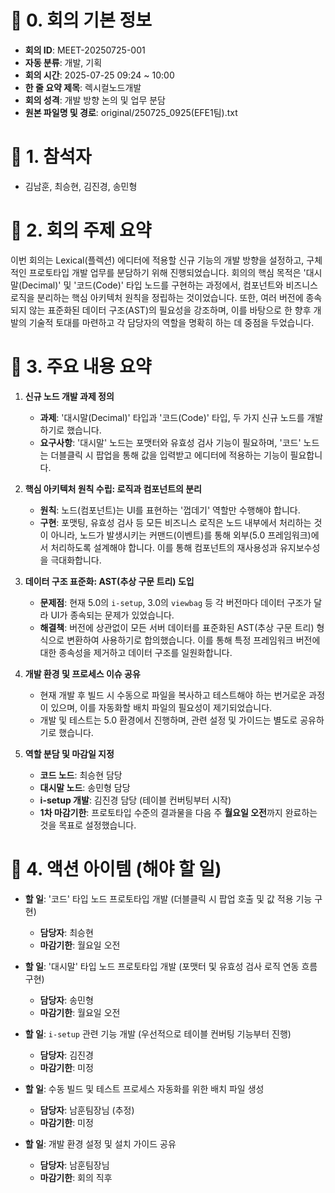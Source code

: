 # 📄 0. 회의 기본 정보
- **회의 ID**: MEET-20250725-001
- **자동 분류**: 개발, 기획
- **회의 시간**: 2025-07-25 09:24 ~ 10:00
- **한 줄 요약 제목**: 렉시컬노드개발
- **회의 성격**: 개발 방향 논의 및 업무 분담
- **원본 파일명 및 경로**: original/250725_0925(EFE1팀).txt

# 👥 1. 참석자
- 김남훈, 최승현, 김진경, 송민형

# 📌 2. 회의 주제 요약
이번 회의는 Lexical(플렉션) 에디터에 적용할 신규 기능의 개발 방향을 설정하고, 구체적인 프로토타입 개발 업무를 분담하기 위해 진행되었습니다. 회의의 핵심 목적은 '대시말(Decimal)' 및 '코드(Code)' 타입 노드를 구현하는 과정에서, 컴포넌트와 비즈니스 로직을 분리하는 핵심 아키텍처 원칙을 정립하는 것이었습니다. 또한, 여러 버전에 종속되지 않는 표준화된 데이터 구조(AST)의 필요성을 강조하며, 이를 바탕으로 한 향후 개발의 기술적 토대를 마련하고 각 담당자의 역할을 명확히 하는 데 중점을 두었습니다.

# 📎 3. 주요 내용 요약
1.  **신규 노드 개발 과제 정의**
    - **과제**: '대시말(Decimal)' 타입과 '코드(Code)' 타입, 두 가지 신규 노드를 개발하기로 했습니다.
    - **요구사항**: '대시말' 노드는 포맷터와 유효성 검사 기능이 필요하며, '코드' 노드는 더블클릭 시 팝업을 통해 값을 입력받고 에디터에 적용하는 기능이 필요합니다.

2.  **핵심 아키텍처 원칙 수립: 로직과 컴포넌트의 분리**
    - **원칙**: 노드(컴포넌트)는 UI를 표현하는 '껍데기' 역할만 수행해야 합니다.
    - **구현**: 포맷팅, 유효성 검사 등 모든 비즈니스 로직은 노드 내부에서 처리하는 것이 아니라, 노드가 발생시키는 커맨드(이벤트)를 통해 외부(5.0 프레임워크)에서 처리하도록 설계해야 합니다. 이를 통해 컴포넌트의 재사용성과 유지보수성을 극대화합니다.

3.  **데이터 구조 표준화: AST(추상 구문 트리) 도입**
    - **문제점**: 현재 5.0의 `i-setup`, 3.0의 `viewbag` 등 각 버전마다 데이터 구조가 달라 UI가 종속되는 문제가 있었습니다.
    - **해결책**: 버전에 상관없이 모든 서버 데이터를 표준화된 AST(추상 구문 트리) 형식으로 변환하여 사용하기로 합의했습니다. 이를 통해 특정 프레임워크 버전에 대한 종속성을 제거하고 데이터 구조를 일원화합니다.

4.  **개발 환경 및 프로세스 이슈 공유**
    - 현재 개발 후 빌드 시 수동으로 파일을 복사하고 테스트해야 하는 번거로운 과정이 있으며, 이를 자동화할 배치 파일의 필요성이 제기되었습니다.
    - 개발 및 테스트는 5.0 환경에서 진행하며, 관련 설정 및 가이드는 별도로 공유하기로 했습니다.

5.  **역할 분담 및 마감일 지정**
    - **코드 노드**: 최승현 담당
    - **대시말 노드**: 송민형 담당
    - **i-setup 개발**: 김진경 담당 (테이블 컨버팅부터 시작)
    - **1차 마감기한**: 프로토타입 수준의 결과물을 다음 주 **월요일 오전**까지 완료하는 것을 목표로 설정했습니다.

# 📝 4. 액션 아이템 (해야 할 일)
- **할 일**: '코드' 타입 노드 프로토타입 개발 (더블클릭 시 팝업 호출 및 값 적용 기능 구현)
  - **담당자**: 최승현
  - **마감기한**: 월요일 오전

- **할 일**: '대시말' 타입 노드 프로토타입 개발 (포맷터 및 유효성 검사 로직 연동 흐름 구현)
  - **담당자**: 송민형
  - **마감기한**: 월요일 오전

- **할 일**: `i-setup` 관련 기능 개발 (우선적으로 테이블 컨버팅 기능부터 진행)
  - **담당자**: 김진경
  - **마감기한**: 미정

- **할 일**: 수동 빌드 및 테스트 프로세스 자동화를 위한 배치 파일 생성
  - **담당자**: 남훈팀장님 (추정)
  - **마감기한**: 미정

- **할 일**: 개발 환경 설정 및 설치 가이드 공유
  - **담당자**: 남훈팀장님
  - **마감기한**: 회의 직후
